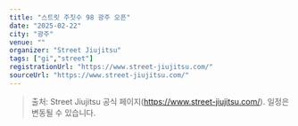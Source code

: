 ```yaml
---
title: "스트릿 주짓수 98 광주 오픈"
date: "2025-02-22"
city: "광주"
venue: ""
organizer: "Street Jiujitsu"
tags: ["gi","street"]
registrationUrl: "https://www.street-jiujitsu.com/"
sourceUrl: "https://www.street-jiujitsu.com/"
---
```


> 출처: Street Jiujitsu 공식 페이지(https://www.street-jiujitsu.com/). 일정은 변동될 수 있습니다.
